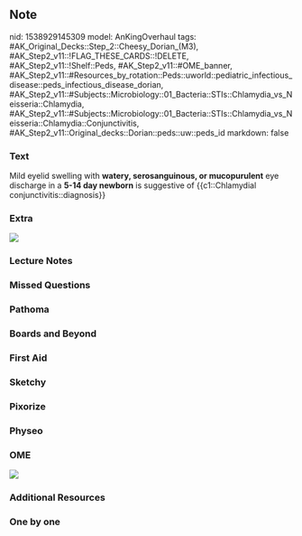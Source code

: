 ## Note
nid: 1538929145309
model: AnKingOverhaul
tags: #AK_Original_Decks::Step_2::Cheesy_Dorian_(M3), #AK_Step2_v11::!FLAG_THESE_CARDS::!DELETE, #AK_Step2_v11::!Shelf::Peds, #AK_Step2_v11::#OME_banner, #AK_Step2_v11::#Resources_by_rotation::Peds::uworld::pediatric_infectious_disease::peds_infectious_disease_dorian, #AK_Step2_v11::#Subjects::Microbiology::01_Bacteria::STIs::Chlamydia_vs_Neisseria::Chlamydia, #AK_Step2_v11::#Subjects::Microbiology::01_Bacteria::STIs::Chlamydia_vs_Neisseria::Chlamydia::Conjunctivitis, #AK_Step2_v11::Original_decks::Dorian::peds::uw::peds_id
markdown: false

### Text
<div>
  Mild eyelid swelling with <b>watery, serosanguinous, or
  mucopurulent</b> eye discharge in a <b>5-14 day newborn</b> is
  suggestive of {{c1::Chlamydial conjunctivitis::diagnosis}}
</div>

### Extra
<img src="paste-4081511716356099.jpg">

### Lecture Notes


### Missed Questions


### Pathoma


### Boards and Beyond


### First Aid


### Sketchy


### Pixorize


### Physeo


### OME
<div class="ome-widget">
  <a href="https://onlinemeded.org?ref=anki"><img src=
  "_OME_AnkiFlashcards_General_4.png"></a>
</div>

### Additional Resources


### One by one

